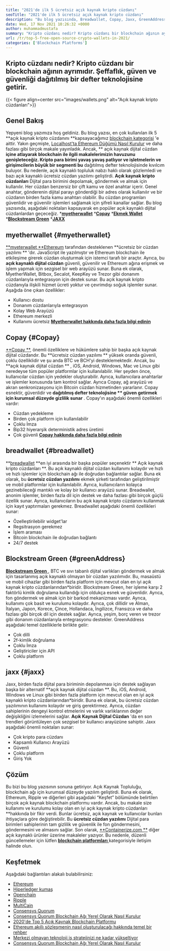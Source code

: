 ```yaml
---
title: "2021'de ilk 5 ücretsiz açık kaynak kripto cüzdanı" 
seoTitle: "2021'de ilk 5 ücretsiz açık kaynak kripto cüzdanı" 
description: "Bu blog yazısında, Breadwallet, Copay, Jaxx, GreenAddress ve Myetherwallet gibi en yaygın kullanılan açık kaynaklı kripto cüzdanları keşfedeceğiz." 
date: Wed, 17 Nov 2021 10:26:32 +0000
author: muhammadmustafa
summary: "Kripto cüzdanı nedir? Kripto cüzdanı bir blockchain ağının ayrımıdır. Şeffaflık, güven ve güvenliği dağıtılmış bir defter teknolojisine getirir." 
url: /tr/top-5-free-open-source-crypto-wallets-in-2021/
categories: ['Blockchain Platforms']
---
```


## Kripto cüzdanı nedir? Kripto cüzdanı bir blockchain ağının ayrımıdır. Şeffaflık, güven ve güvenliği dağıtılmış bir defter teknolojisine getirir.

{{< figure align=center src="images/wallets.png" alt="Açık kaynak kripto cüzdanları">}}


## Genel Bakış
Yepyeni blog yazımıza hoş geldiniz. Bu blog yazısı, en çok kullanılan ilk 5 **açık kaynak kripto cüzdanını  **kapsayacağımız [blockchain kategorisi][1] 'e aittir. Yakın geçmişte, [Localhost'ta Ethereum Düğümü Nasıl Kurulur][2] ve daha fazlası gibi birçok makale yayınladık. Ancak, **  açık kaynak dijital cüzdan  **içine atlayarak blockchain ile ilgili makalelerimizin havuzunu genişleteceğiz. Kripto para birimi yavaş yavaş patlıyor ve işletmelerin ve girişimcilerin büyük bir segmenti bu**   dağıtılmış defter teknolojisinde kıvılcım buluyor. Bu nedenle, açık kaynaklı topluluk nabzı haklı olarak gözlemledi ve bazı açık kaynaklı ücretsiz cüzdan yazılımı geliştirdi.
**Açık kaynak kripto cüzdanları**  Dijital para birimini depolamak, göndermek ve almak için kullanılır. Her cüzdan benzersiz bir çift kamu ve özel anahtar içerir. Genel anahtar, gönderenin dijital parayı gönderdiği bir adres olarak kullanılır ve bir cüzdanın birden fazla kamu anahtarı olabilir. Bu cüzdan programları güvenlidir ve güvenilir işlemleri sağlamak için şifreli kanallar sağlar. Bu blog yazısında, aşağıdaki noktaları kapsayarak en popüler açık kaynaklı dijital cüzdanlardan geçeceğiz.
  ***[myetherwallet][3]** 
  ***[Copay][4]** 
  ***[Ekmek Wallet][5]** 
  ***[Blockstream Green][6]** 
  ***[JAXX][7]** 

## myetherwallet   {#myetherwallet}
[**myeterwallet **][8][Ethereum][9] tarafından desteklenen  **ücretsiz bir cüzdan yazılımı ** 'dır. JavaScript ile yazılmıştır ve Ethereum blockchain ile etkileşime girerek cüzdan oluşturmak için istemci tarafı bir araçtır. Ayrıca, bu  **açık kaynaklı dijital cüzdan**   güvenli, güvenilir ve Ethereum ağına erişmek ve işlem yapmak için sezgisel bir web arayüzü sunar. Buna ek olarak, MyetherWallet, Bitbox, Secalot, KeepKey ve Trezor gibi donanım cüzdanlarıyla entegrasyon için destek sunar. Bu açık kaynak kripto cüzdanıyla ilişkili hizmet ücreti yoktur ve çevrimdışı soğuk işlemler sunar.
Aşağıda öne çıkan özellikler:
  * Kullanıcı dostu
  * Donanım cüzdanlarıyla entegrasyon
  * Kolay Web Arayüzü
  * Ethereum merkezli
  * Kullanımı ücretsiz
[**Myetherwallet hakkında daha fazla bilgi edinin** ][8]

## Copay   {#Copay}
[**Copay **][10], önemli özelliklere ve hükümlere sahip bir başka açık kaynak dijital cüzdandır. Bu  **ücretsiz cüzdan yazılımı **  yüksek oranda güvenli, çoklu özelliklidir ve şu anda BTC ve BCH'yi desteklemektedir. Ancak, bu  **açık kaynak dijital cüzdan ** , iOS, Android, Windows, Mac ve Linux gibi neredeyse tüm popüler platformlar için kullanılabilir. Her şeyden önce, kullanıcılar cüzdan için yedekler oluşturabilir. Ayrıca, kullanıcılara anahtarlar ve işlemler konusunda tam kontrol sağlar. Ayrıca Copay, ağ arayüzü ve akran senkronizasyonu için Bitcoin cüzdan hizmetinden yararlanır. Copay esnektir, güvenlidir ve  **dağıtılmış defter teknolojisine **  güven getirmek için kurumsal düzeyde gizlilik sunar** .
Copay'ın aşağıdaki önemli özellikleri vardır:
  * Cüzdan yedekleme
  * Birden çok platform için kullanılabilir
  * Çoklu İmza
  * Bip32 hiyerarşik deterministik adres üretimi
  * Çok güvenli
**[Copay hakkında daha fazla bilgi edinin][11]** 

## **breadwallet** {#breadwallet}
**[breadwallet][12]  **en iyi arasında bir başka popüler seçenektir **  Açık kaynak kripto cüzdanları **. Bu açık kaynaklı dijital cüzdan kullanımı kolaydır ve hızlı ve hızlı işlemler için blockchain ağı ile doğrudan bağlantılar sağlar. Buna ek olarak, bu  **ücretsiz cüzdan yazılımı**   ekmek şirketi tarafından geliştirilmiştir ve mobil platformlar için kullanılabilir. Ayrıca, kullanıcıların kolayca gezinebileceği mantıklı ve kolay bir kullanıcı arayüzü sunar. Breadwallet, anonim işlemler, birden fazla dil için destek ve daha fazlası gibi birçok güçlü özellik sunar. Ayrıca, kullanıcıların bu açık kaynak kripto cüzdanını kullanmak için kayıt yaptırmaları gerekmez.
Breadwallet aşağıdaki önemli özellikleri sunar:
  * Özelleştirilebilir widget'lar
  * Regsitrasyon gerekmez
  * İşlem araması
  * Bitcoin blockchain ile doğrudan bağlantı
  * 24/7 destek

## Blockstream Green   {#greenAddress}
[**Blockstream Green** ][13], BTC ve sıvı tabanlı dijital varlıkları göndermek ve almak için tasarlanmış açık kaynaklı olmayan bir cüzdan yazılımıdır. Bu, masaüstü ve mobil cihazlar gibi birden fazla platform için mevcut olan en iyi açık kaynak kripto cüzdanlarından*biridir. Blockstream Green, her işleme karşı 2 faktörlü kimlik doğrulama kullandığı için oldukça esnek ve güvenlidir. Ayrıca, fon göndermek ve almak için bir barkod mekanizması vardır. Ayrıca, kullanımı çok basit ve kurulumu kolaydır. Ayrıca, çok dillidir ve Alman, İtalyan, Japon, Korece, Çince, Hollandaca, İngilizce, Fransızca ve daha fazlası gibi birçok dil için destek sağlar. Ayrıca, yeşim, borç veren ve trezor gibi donanım cüzdanlarıyla entegrasyonu destekler.
GreenAddress aşağıdaki temel özelliklerle birlikte gelir:
  * Çok dilli
  * 2f-kimlik doğrulama
  * Çoklu İmza
  * Geliştiriciler için API
  * Çoklu platform

## jaxx   {#jaxx}
Jaxx, birden fazla dijital para biriminin depolanması için destek sağlayan başka bir alternatif **açık kaynak dijital cüzdan **. Bu, iOS, Android, Windows ve Linux gibi birden fazla platform için mevcut olan en iyi açık kaynaklı kripto cüzdanlarından*biridir. Buna ek olarak, bu ücretsiz cüzdan yazılımının kullanımı kolaydır ve giriş gerektirmez. Ayrıca, cüzdan sahiplerinin dengeyi kontrol etmelerini ve varlık varlıklarının değer değişikliğini izlemelerini sağlar.  **Açık Kaynak Dijital Cüzdan**   'da en son trendleri görüntüleyen çok sezgisel bir kullanıcı arayüzüne sahiptir.
Jaxx aşağıdaki önemli noktaları sunar:
  * Çok kripto para cüzdanı
  * Kapsamlı Kullanıcı Arayüzü
  * Güvenli
  * Çoklu platform
  * Giriş Yok

## Çözüm
Bu bizi bu blog yazısının sonuna getiriyor. Açık Kaynak Topluluğu, blockchain ağı için kurumsal düzeyde yazılım geliştirdi. Buna ek olarak, Ethereum, Ripple ve diğerleri gibi aşağıdaki “Keşfet” bölümünde belirtilen birçok açık kaynak blockchain platformu vardır. Ancak, bu makale size kullanımı ve kurulumu kolay olan en iyi açık kaynak kripto cüzdanları **hakkında bir fikir verdi. Bunlar ücretsiz, açık kaynak ve kullanıcılar bunları ihtiyaçlara göre değiştirebilir. Bu  **ücretsiz cüzdan yazılımı**   Dijital para birimleri sahiplerinin tam gizlilik ve güvenlik ile fon göndermesini, göndermesini ve almasını sağlar.
Son olarak, [**Containerize.com **][14] diğer açık kaynaklı ürünler üzerine makaleler yazıyor. Bu nedenle, düzenli güncellemeler için lütfen [ **blockchain platformları**  ][1] kategorisiyle iletişim halinde olun.

## Keşfetmek
Aşağıdaki bağlantıları alakalı bulabilirsiniz:
  * [Ethereum][9]
  * [Hiperledger kumaş][15]
  * [Openchain][16]
  * [Ripple][17]
  * [MultiCain][18]
  * [Consensys Quorum][19]
  * [Consensys Quorum Blockchain Ağı Yerel Olarak Nasıl Kurulur][20]
  * [2020'de Top 5 Açık Kaynak Blockchain Platformu][21]
  * [Ethereum akıllı sözleşmenin nasıl oluşturulacağı hakkında temel bir rehber][22]
  * [Merkezi olmayan teknoloji iş stratejinizi ne kadar yükseltiyor][23]
  * [Consensys Quorum Blockchain Ağı Yerel Olarak Nasıl Kurulur][20]

  
[1]: https://products.containerize.com/blockchain-platforms/
[2]: https://blog.containerize.com/blockchain-platforms/what-is-testnet-how-to-deploy-it-ethereum-testnet/
[3]: #MyEtherWallet
[4]: #Copay
[5]: #Breadwallet
[6]: #GreenAddress
[7]: #Jaxx
[8]: https://www.myetherwallet.com/
[9]: https://products.containerize.com/blockchain-platforms/ethereum
[10]: https://github.com/bitpay/copay
[11]: //github.com/bitpay/copay
[12]: https://brd.com/
[13]: https://blockstream.com/green/
[14]: https://www.containerize.com/
[15]: https://products.containerize.com/blockchain-platforms/hyperledger-fabric
[16]: https://products.containerize.com/blockchain-platforms/openchain
[17]: https://products.containerize.com/blockchain-platforms/ripple
[18]: https://products.containerize.com/blockchain-platforms/multichain
[19]: https://products.containerize.com/blockchain-platforms/consensys-quorum
[20]: https://blog.containerize.com/blockchain-platforms/how-to-setup-consensys-quorum-blockchain-network-locally/
[21]: https://blog.containerize.com/blockchain-platforms/top-5-open-source-blockchain-platforms-in-2020/
[22]: https://blog.containerize.com/
[23]: https://blog.containerize.com/2020/11/27/how-decentralized-technology-upgrades-your-business-strategy/
